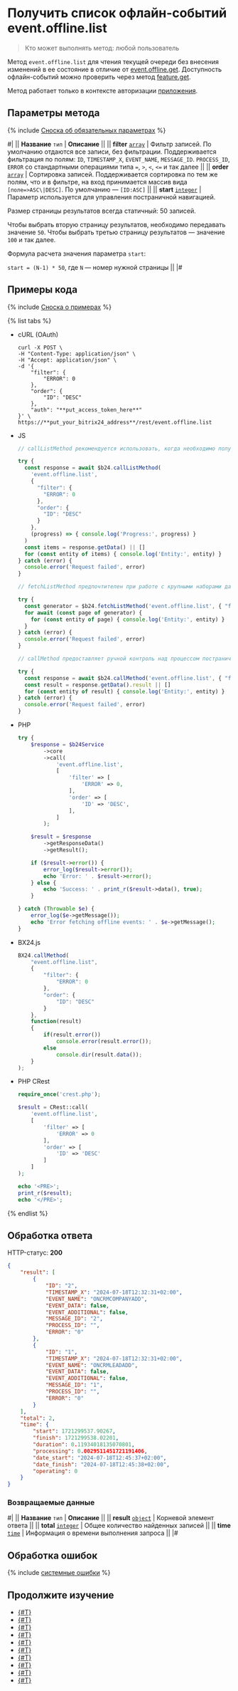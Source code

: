 # Получить список офлайн-событий event.offline.list

> Кто может выполнять метод: любой пользователь

Метод `event.offline.list` для чтения текущей очереди без внесения изменений в ее состояние в отличие от [event.offline.get](./event-offline-get.md). Доступность офлайн-событий можно проверить через метод [feature.get](../common/system/feature-get.md).

Метод работает только в контексте авторизации [приложения](../app-installation/index.md).

## Параметры метода

{% include [Сноска об обязательных параметрах](../../_includes/required.md) %}

#|
|| **Название**
`тип` | **Описание** ||
|| **filter**
[`array`](../data-types.md) | Фильтр записей. По умолчанию отдаются все записи, без фильтрации. Поддерживается фильтрация по полям: `ID`, `TIMESTAMP_X`, `EVENT_NAME`, `MESSAGE_ID`. `PROCESS_ID`, `ERROR` со стандартными операциями типа `=`, `>`, `<`, `<=` и так далее ||
|| **order**
[`array`](../data-types.md) | Сортировка записей. Поддерживается сортировка по тем же полям, что и в фильтре, на вход принимается массив вида `[поле=>ASC\|DESC]`. По умолчанию — `[ID:ASC]` ||
|| **start**
[`integer`](../data-types.md) | Параметр используется для управления постраничной навигацией.

Размер страницы результатов всегда статичный: 50 записей.

Чтобы выбрать вторую страницу результатов, необходимо передавать значение `50`. Чтобы выбрать третью страницу результатов — значение `100` и так далее.

Формула расчета значения параметра `start`:

`start = (N-1) * 50`, где `N` — номер нужной страницы ||
|#

## Примеры кода

{% include [Сноска о примерах](../../_includes/examples.md) %}

{% list tabs %}

- cURL (OAuth)

    ```curl
    curl -X POST \
    -H "Content-Type: application/json" \
    -H "Accept: application/json" \
    -d '{
        "filter": {
            "ERROR": 0
        },
        "order": {
            "ID": "DESC"
        },
        "auth": "**put_access_token_here**"
    }' \
    https://**put_your_bitrix24_address**/rest/event.offline.list
    ```

- JS


    ```js
    // callListMethod рекомендуется использовать, когда необходимо получить весь набор списочных данных и объём записей относительно невелик (до примерно 1000 элементов). Метод загружает все данные сразу, что может привести к высокой нагрузке на память при работе с большими объемами.
    
    try {
      const response = await $b24.callListMethod(
        'event.offline.list',
        {
          "filter": {
            "ERROR": 0
          },
          "order": {
            "ID": "DESC"
          }
        },
        (progress) => { console.log('Progress:', progress) }
      )
      const items = response.getData() || []
      for (const entity of items) { console.log('Entity:', entity) }
    } catch (error) {
      console.error('Request failed', error)
    }
    
    // fetchListMethod предпочтителен при работе с крупными наборами данных. Метод реализует итеративную выборку с использованием генератора, что позволяет обрабатывать данные по частям и эффективно использовать память.
    
    try {
      const generator = $b24.fetchListMethod('event.offline.list', { "filter": { "ERROR": 0 }, "order": { "ID": "DESC" } }, 'ID')
      for await (const page of generator) {
        for (const entity of page) { console.log('Entity:', entity) }
      }
    } catch (error) {
      console.error('Request failed', error)
    }
    
    // callMethod предоставляет ручной контроль над процессом постраничного получения данных через параметр start. Подходит для сценариев, где требуется точное управление пакетами запросов. Однако при больших объемах данных может быть менее эффективным по сравнению с fetchListMethod.
    
    try {
      const response = await $b24.callMethod('event.offline.list', { "filter": { "ERROR": 0 }, "order": { "ID": "DESC" } }, 0)
      const result = response.getData().result || []
      for (const entity of result) { console.log('Entity:', entity) }
    } catch (error) {
      console.error('Request failed', error)
    }
    ```

- PHP


    ```php
    try {
        $response = $b24Service
            ->core
            ->call(
                'event.offline.list',
                [
                    'filter' => [
                        'ERROR' => 0,
                    ],
                    'order' => [
                        'ID' => 'DESC',
                    ],
                ]
            );
    
        $result = $response
            ->getResponseData()
            ->getResult();
    
        if ($result->error()) {
            error_log($result->error());
            echo 'Error: ' . $result->error();
        } else {
            echo 'Success: ' . print_r($result->data(), true);
        }
    
    } catch (Throwable $e) {
        error_log($e->getMessage());
        echo 'Error fetching offline events: ' . $e->getMessage();
    }
    ```

- BX24.js

    ```js
    BX24.callMethod(
        "event.offline.list",
        {
            "filter": {
                "ERROR": 0
            },
            "order": {
                "ID": "DESC"
            }
        },
        function(result)
        {
            if(result.error())
                console.error(result.error());
            else
                console.dir(result.data());
        }
    );
    ```

- PHP CRest

    ```php
    require_once('crest.php');

    $result = CRest::call(
        'event.offline.list',
        [
            'filter' => [
                'ERROR' => 0
            ],
            'order' => [
                'ID' => 'DESC'
            ]
        ]
    );

    echo '<PRE>';
    print_r($result);
    echo '</PRE>';
    ```

{% endlist %}

## Обработка ответа

HTTP-статус: **200**

```json
{
    "result": [
        {
            "ID": "2",
            "TIMESTAMP_X": "2024-07-18T12:32:31+02:00",
            "EVENT_NAME": "ONCRMCOMPANYADD",
            "EVENT_DATA": false,
            "EVENT_ADDITIONAL": false,
            "MESSAGE_ID": "2",
            "PROCESS_ID": "",
            "ERROR": "0"
        },
        {
            "ID": "1",
            "TIMESTAMP_X": "2024-07-18T12:32:31+02:00",
            "EVENT_NAME": "ONCRMLEADADD",
            "EVENT_DATA": false,
            "EVENT_ADDITIONAL": false,
            "MESSAGE_ID": "1",
            "PROCESS_ID": "",
            "ERROR": "0"
        }
    ],
    "total": 2,
    "time": {
        "start": 1721299537.90267,
        "finish": 1721299538.02201,
        "duration": 0.11934018135070801,
        "processing": 0.0029511451721191406,
        "date_start": "2024-07-18T12:45:37+02:00",
        "date_finish": "2024-07-18T12:45:38+02:00",
        "operating": 0
    }
}
```

### Возвращаемые данные

#|
|| **Название**
`тип` | **Описание** ||
|| **result**
[`object`](../data-types.md) | Корневой элемент ответа ||
|| **total**
[`integer`](../data-types.md) | Общее количество найденных записей ||
|| **time**
[`time`](../data-types.md) | Информация о времени выполнения запроса ||
|#

## Обработка ошибок

{% include [системные ошибки](../../_includes/system-errors.md) %}

## Продолжите изучение

- [{#T}](./events.md)
- [{#T}](./event-bind.md)
- [{#T}](./event-get.md)
- [{#T}](./event-unbind.md)
- [{#T}](./safe-event-handlers.md)
- [{#T}](./offline-events.md)
- [{#T}](./event-offline-get.md)
- [{#T}](./event-offline-clear.md)
- [{#T}](./event-offline-error.md)
- [{#T}](./on-offline-event.md)